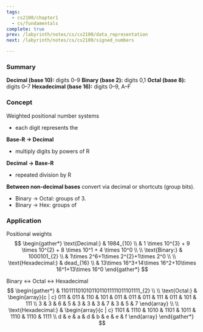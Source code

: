 ```yaml
---
tags:
  - cs2100/chapter1
  - cs/fundamentals
complete: true
prev: /labyrinth/notes/cs/cs2100/data_representation
next: /labyrinth/notes/cs/cs2100/signed_numbers

---
```

### Summary
**Decimal (base 10):** digits 0–9
**Binary (base 2):** digits 0,1
**Octal (base 8):** digits 0–7
**Hexadecimal (base 16):** digits 0–9, A–F
### Concept
Weighted positional number systems
- each digit represents the

**Base-R → Decimal**
- multiply digits by powers of R

**Decimal → Base-R**
- repeated division by R        

**Between non-decimal bases** convert via decimal or shortcuts (group bits).
- Binary -> Octal: groups of 3.
- Binary -> Hex: groups of

### Application
Positional weights
$$
\begin{gather*}
\text{Decimal:} & 1984_{10} \\
& 1 \times 10^{3} + 9 \times 10^{2} + 8 \times 10^1 + 4 \times 10^0 \\
\\
\text{Binary:} & 1000101_{2} \\
& 1\times 2^6+1\times 2^{2}+1\times 2^0 \\
\\
\text{Hexadecimal:} & dead_{16} \\
& 13\times 16^3+14\times 16^2+10\times 16^1+13\times 16^0
\end{gather*}
$$

Binary <-> Octal <-> Hexadecimal
$$
\begin{gather*}
& 11011110101011011011111011101111_{2} \\
\\
\text{Octal:} & \begin{array}{c | c}
011 & 011 & 110 & 101 & 011 & 011 & 011 & 111 & 011 & 101 & 111 \\
3 & 3 & 6 & 5 & 3 & 3 & 3 & 7 & 3 & 5 & 7
\end{array} \\
\\
\text{Hexadecimal:} & \begin{array}{c | c}
1101 & 1110 & 1010 & 1101 & 1011 & 1110 & 1110 & 1111 \\
d & e & a & d & b & e & e & f
\end{array}
\end{gather*}
$$